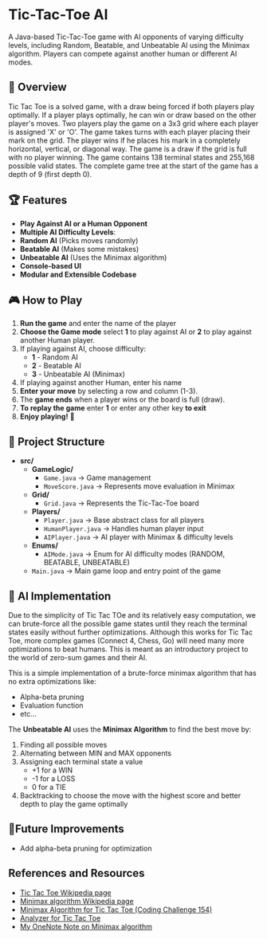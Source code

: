# Tic-Tac-Toe AI

A Java-based Tic-Tac-Toe game with AI opponents of varying difficulty levels, including Random, Beatable, and Unbeatable AI using the Minimax algorithm. Players can compete against another human or different AI modes.

## 🚀 Overview 

Tic Tac Toe is a solved game, with a draw being forced if both players play optimally. If a player plays optimally, he can win or draw based on the other player's moves. Two players play the game on a 3x3 grid where each player is assigned 'X' or 'O'. The game takes turns with each player placing their mark on the grid. The player wins if he places his mark in a completely horizontal, vertical, or diagonal way. The game is a draw if the grid is full with no player winning. The game contains 138 terminal states and 255,168 possible valid states. The complete game tree at the start of the game has a depth of 9 (first depth 0).

## 🏆 Features 

-  **Play Against AI or a Human Opponent**  
-  **Multiple AI Difficulty Levels**:  
  - **Random AI**  (Picks moves randomly)  
  - **Beatable AI**  (Makes some mistakes)  
  - **Unbeatable AI**  (Uses the Minimax algorithm)  
-  **Console-based UI**  
-  **Modular and Extensible Codebase**  

## 🎮 How to Play 

1. **Run the game** and enter the name of the player
2. **Choose the Game mode** select **1** to play against AI or **2** to play against another Human player.
3. If playing against AI, choose difficulty:  
   - **1** - Random AI 
   - **2** - Beatable AI  
   - **3** - Unbeatable AI (Minimax)
4. If playing against another Human, enter his name
5. **Enter your move** by selecting a row and column (1-3).
6. The **game ends** when a player wins or the board is full (draw).
7. **To replay the game** enter **1** or enter any other key **to exit**
8. **Enjoy playing!** 🎉

## 📂 Project Structure
- **src/**
  - **GameLogic/**
    - `Game.java` → Game management
    - `MoveScore.java` → Represents move evaluation in Minimax
  - **Grid/**
    - `Grid.java` → Represents the Tic-Tac-Toe board
  - **Players/**
    - `Player.java` → Base abstract class for all players
    - `HumanPlayer.java` → Handles human player input
    - `AIPlayer.java` → AI player with Minimax & difficulty levels
  - **Enums/**
    - `AIMode.java` → Enum for AI difficulty modes (RANDOM, BEATABLE, UNBEATABLE)
  - `Main.java` → Main game loop and entry point of the game

## :robot: AI Implementation

Due to the simplicity of Tic Tac TOe and its relatively easy computation, we can brute-force all the possible game states until they reach the terminal states easily without further optimizations. Although this works for Tic Tac Toe, more complex games (Connect 4, Chess, Go) will need many more optimizations to beat humans. This is meant as an introductory project to the world of zero-sum games and their AI.

This is a simple implementation of a brute-force minimax algorithm that has no extra optimizations like:
- Alpha-beta pruning
- Evaluation function
- etc...

The **Unbeatable AI** uses the **Minimax Algorithm** to find the best move by:
1. Finding all possible moves
2. Alternating between MIN and MAX opponents
3. Assigning each terminal state a value
   - +1 for a WIN
   - -1 for a LOSS
   - 0 for a TIE
4. Backtracking to choose the move with the highest score and better depth to play the game optimally

## 📌Future Improvements
- Add alpha-beta pruning for optimization

## References and Resources
- [Tic Tac Toe Wikipedia page](https://en.wikipedia.org/wiki/Tic-tac-toe#)
- [Minimax algorithm Wikipedia page](https://en.wikipedia.org/wiki/Minimax)
- [Minimax Algorithm for Tic Tac Toe (Coding Challenge 154)](https://www.youtube.com/watch?v=trKjYdBASyQ&t=3s)
- [Analyzer for Tic Tac Toe](https://victorz.ca/game/t3)
- [My OneNote Note on Minimax algorithm](https://github.com/user-attachments/files/18633236/Minimax.Algorithm.pdf)
